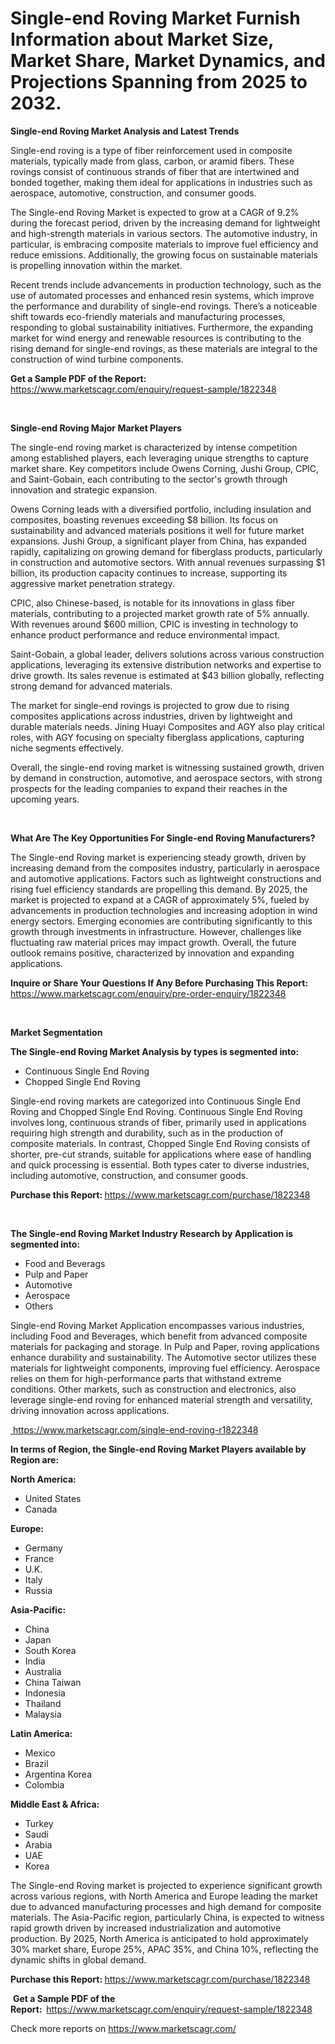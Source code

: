 <p><h1>Single-end Roving Market Furnish Information about Market Size, Market Share, Market Dynamics, and Projections Spanning from 2025 to 2032.</h1></p><p><strong>Single-end Roving Market Analysis and Latest Trends</strong></p>
<p><p>Single-end roving is a type of fiber reinforcement used in composite materials, typically made from glass, carbon, or aramid fibers. These rovings consist of continuous strands of fiber that are intertwined and bonded together, making them ideal for applications in industries such as aerospace, automotive, construction, and consumer goods. </p><p>The Single-end Roving Market is expected to grow at a CAGR of 9.2% during the forecast period, driven by the increasing demand for lightweight and high-strength materials in various sectors. The automotive industry, in particular, is embracing composite materials to improve fuel efficiency and reduce emissions. Additionally, the growing focus on sustainable materials is propelling innovation within the market. </p><p>Recent trends include advancements in production technology, such as the use of automated processes and enhanced resin systems, which improve the performance and durability of single-end rovings. There’s a noticeable shift towards eco-friendly materials and manufacturing processes, responding to global sustainability initiatives. Furthermore, the expanding market for wind energy and renewable resources is contributing to the rising demand for single-end rovings, as these materials are integral to the construction of wind turbine components.</p></p>
<p><strong>Get a Sample PDF of the Report:&nbsp;</strong> <a href="https://www.marketscagr.com/enquiry/request-sample/1822348?utm_campaign=2276&utm_medium=2&utm_source=Github&utm_content=ia&utm_term=03022025&utm_id=single-end-roving">https://www.marketscagr.com/enquiry/request-sample/1822348</a></p>
<p>&nbsp;</p>
<p><strong>Single-end Roving Major Market Players</strong></p>
<p><p>The single-end roving market is characterized by intense competition among established players, each leveraging unique strengths to capture market share. Key competitors include Owens Corning, Jushi Group, CPIC, and Saint-Gobain, each contributing to the sector's growth through innovation and strategic expansion.</p><p>Owens Corning leads with a diversified portfolio, including insulation and composites, boasting revenues exceeding $8 billion. Its focus on sustainability and advanced materials positions it well for future market expansions. Jushi Group, a significant player from China, has expanded rapidly, capitalizing on growing demand for fiberglass products, particularly in construction and automotive sectors. With annual revenues surpassing $1 billion, its production capacity continues to increase, supporting its aggressive market penetration strategy.</p><p>CPIC, also Chinese-based, is notable for its innovations in glass fiber materials, contributing to a projected market growth rate of 5% annually. With revenues around $600 million, CPIC is investing in technology to enhance product performance and reduce environmental impact. </p><p>Saint-Gobain, a global leader, delivers solutions across various construction applications, leveraging its extensive distribution networks and expertise to drive growth. Its sales revenue is estimated at $43 billion globally, reflecting strong demand for advanced materials.</p><p>The market for single-end rovings is projected to grow due to rising composites applications across industries, driven by lightweight and durable materials needs. Jining Huayi Composites and AGY also play critical roles, with AGY focusing on specialty fiberglass applications, capturing niche segments effectively. </p><p>Overall, the single-end roving market is witnessing sustained growth, driven by demand in construction, automotive, and aerospace sectors, with strong prospects for the leading companies to expand their reaches in the upcoming years.</p></p>
<p>&nbsp;</p>
<p><strong>What Are The Key Opportunities For Single-end Roving Manufacturers?</strong></p>
<p><p>The Single-end Roving market is experiencing steady growth, driven by increasing demand from the composites industry, particularly in aerospace and automotive applications. Factors such as lightweight constructions and rising fuel efficiency standards are propelling this demand. By 2025, the market is projected to expand at a CAGR of approximately 5%, fueled by advancements in production technologies and increasing adoption in wind energy sectors. Emerging economies are contributing significantly to this growth through investments in infrastructure. However, challenges like fluctuating raw material prices may impact growth. Overall, the future outlook remains positive, characterized by innovation and expanding applications.</p></p>
<p><strong>Inquire or Share Your Questions If Any Before Purchasing This Report:</strong> <a href="https://www.marketscagr.com/enquiry/pre-order-enquiry/1822348?utm_campaign=2276&utm_medium=2&utm_source=Github&utm_content=ia&utm_term=03022025&utm_id=single-end-roving">https://www.marketscagr.com/enquiry/pre-order-enquiry/1822348</a></p>
<p>&nbsp;</p>
<p><strong>Market Segmentation</strong></p>
<p><strong>The Single-end Roving Market Analysis by types is segmented into:</strong></p>
<p><ul><li>Continuous Single End Roving</li><li>Chopped Single End Roving</li></ul></p>
<p><p>Single-end roving markets are categorized into Continuous Single End Roving and Chopped Single End Roving. Continuous Single End Roving involves long, continuous strands of fiber, primarily used in applications requiring high strength and durability, such as in the production of composite materials. In contrast, Chopped Single End Roving consists of shorter, pre-cut strands, suitable for applications where ease of handling and quick processing is essential. Both types cater to diverse industries, including automotive, construction, and consumer goods.</p></p>
<p><strong>Purchase this Report:&nbsp;</strong><a href="https://www.marketscagr.com/purchase/1822348?utm_campaign=2276&utm_medium=2&utm_source=Github&utm_content=ia&utm_term=03022025&utm_id=single-end-roving">https://www.marketscagr.com/purchase/1822348</a></p>
<p>&nbsp;</p>
<p><strong>The Single-end Roving Market Industry Research by Application is segmented into:</strong></p>
<p><ul><li>Food and Beverags</li><li>Pulp and Paper</li><li>Automotive</li><li>Aerospace</li><li>Others</li></ul></p>
<p><p>Single-end Roving Market Application encompasses various industries, including Food and Beverages, which benefit from advanced composite materials for packaging and storage. In Pulp and Paper, roving applications enhance durability and sustainability. The Automotive sector utilizes these materials for lightweight components, improving fuel efficiency. Aerospace relies on them for high-performance parts that withstand extreme conditions. Other markets, such as construction and electronics, also leverage single-end roving for enhanced material strength and versatility, driving innovation across applications.</p></p>
<p><a href="https://www.marketscagr.com/single-end-roving-r1822348?utm_campaign=2276&utm_medium=2&utm_source=Github&utm_content=ia&utm_term=03022025&utm_id=single-end-roving">&nbsp;https://www.marketscagr.com/single-end-roving-r1822348</a></p>
<p><strong>In terms of Region, the Single-end Roving Market Players available by Region are:</strong></p>
<p>
    <p> <strong> North America: </strong>
        <ul>
            <li>United States</li>
            <li>Canada</li>
        </ul>
        </p> 
    <p> <strong> Europe: </strong>
        <ul>
            <li>Germany</li>
            <li>France</li>
            <li>U.K.</li>
            <li>Italy</li>
            <li>Russia</li>
        </ul>
        </p> 
    <p> <strong> Asia-Pacific: </strong>
        <ul>
            <li>China</li>
            <li>Japan</li>
            <li>South Korea</li>
            <li>India</li>
            <li>Australia</li>
            <li>China Taiwan</li>
            <li>Indonesia</li>
            <li>Thailand</li>
            <li>Malaysia</li>
        </ul>
        </p> 
    <p> <strong> Latin America: </strong>
        <ul>
            <li>Mexico</li>
            <li>Brazil</li>
            <li>Argentina Korea</li>
            <li>Colombia</li>
        </ul>
        </p> 
    <p> <strong> Middle East & Africa: </strong>
        <ul>
            <li>Turkey</li>
            <li>Saudi</li>
            <li>Arabia</li>
            <li>UAE</li>
            <li>Korea</li>
        </ul>
    </p>
    </p>
<p><p>The Single-end Roving market is projected to experience significant growth across various regions, with North America and Europe leading the market due to advanced manufacturing processes and high demand for composite materials. The Asia-Pacific region, particularly China, is expected to witness rapid growth driven by increased industrialization and automotive production. By 2025, North America is anticipated to hold approximately 30% market share, Europe 25%, APAC 35%, and China 10%, reflecting the dynamic shifts in global demand.</p></p>
<p><strong>Purchase this Report: </strong><a href="https://www.marketscagr.com/purchase/1822348?utm_campaign=2276&utm_medium=2&utm_source=Github&utm_content=ia&utm_term=03022025&utm_id=single-end-roving">https://www.marketscagr.com/purchase/1822348</a></p>
<p>&nbsp;<strong>Get a Sample PDF of the Report:&nbsp;&nbsp;</strong><a href="https://www.marketscagr.com/enquiry/request-sample/1822348?utm_campaign=2276&utm_medium=2&utm_source=Github&utm_content=ia&utm_term=03022025&utm_id=single-end-roving">https://www.marketscagr.com/enquiry/request-sample/1822348</a></p>
<p><strong></strong></p>
<p>Check more reports on <a href="https://www.marketscagr.com/?utm_campaign=2276&utm_medium=2&utm_source=Github&utm_content=ia&utm_term=03022025&utm_id=single-end-roving">https://www.marketscagr.com/</a></p>